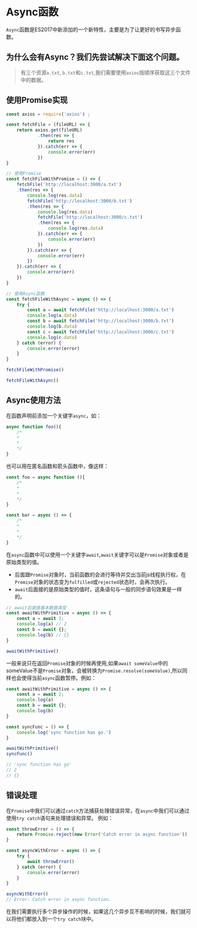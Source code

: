 # Async函数
`Async`函数是ES2017中新添加的一个新特性，主要是为了让更好的书写异步函数。
## 为什么会有Async？我们先尝试解决下面这个问题。
> 有三个资源`a.txt`, `b.txt`和`c.txt`,我们需要使用`axios`按顺序获取这三个文件中的数据。
## 使用Promise实现
``` javascript
const axios = require('axios') ;

const fetchFile = (fileURL) => {
    return axios.get(fileURL)
            .then(res => {
                return res
            }).catch(err => {
                console.error(err)
            })
}

// 使用Promise
const fetchFileWithPromise = () => {
    fetchFile('http://localhost:3000/a.txt')
    .then(res => {
        console.log(res.data)
        fetchFile('http://localhost:3000/b.txt')
        .then(res => {
            console.log(res.data)
            fetchFile('http://localhost:3000/c.txt')
            .then(res => {
                console.log(res.data)
            }).catch(err => {
                console.error(err)
            })
        }).catch(err => {
            console.error(err)
        })
    }).catch(err => {
        console.error(err)
    })
}

// 使用Async函数
const fetchFileWithAsync = async () => {
    try {
        const a = await fetchFile('http://localhost:3000/a.txt')
        console.log(a.data)
        const b = await fetchFile('http://localhost:3000/b.txt')
        console.log(b.data)
        const c = await fetchFile('http://localhost:3000/c.txt')
        console.log(c.data)
    } catch (error) {
        console.error(error)
    }
}

fetchFileWithPromise()

fetchFileWithAsync()

```
## Async使用方法
在函数声明前添加一个关键字`async`，如：
``` javascript
async function foo(){
    /*
    *
    * 
    */
}
```
也可以用在匿名函数和箭头函数中，像这样：
```js
const foo = async function (){
    /*
    *
    * 
    */
}

const bar = async () => {
    /*
    *
    * 
    */
}
```
在`async`函数中可以使用一个关键字`await`,`await`关键字可以是`Promise`对象或者是原始类型的值。
- 后面跟`Promise`对象时，当前函数的会进行等待并交出当前js线程执行权，在`Promise`对象的状态变为`fulfilled`或`rejected`状态时，会再次执行。
- `await`后面接的是原始类型的值时，这条语句与一般的同步语句效果是一样的。
``` js
// await后面接基本数据类型
const awaitWithPrimitive = async () => {
    const a = await 2;
    console.log(a) // 2
    const b = await {};
    console.log(b) // {}
}

awaitWithPrimitive()
```
一般来说只在返回`Promise`对象的时候再使用,如果`await someValue`中的someValue不是`Promise`对象，会被转换为`Promise.resolve(someValue)`,所以同样也会使得当前`async`函数暂停。例如：
``` js
const awaitWithPrimitive = async () => {
    const a = await 2;
    console.log(a)
    const b = await {};
    console.log(b)
}

const syncFunc = () => {
    console.log('sync function has go.')
}

awaitWithPrimitive()
syncFunc()

// 'sync function has go' 
// 2
// {}
```
## 错误处理
在`Promise`中我们可以通过`catch`方法捕获处理错误异常，在`async`中我们可以通过使用`try catch`语句来处理错误和异常。
例如：
``` js
const throwError = () => {
    return Promise.reject(new Error('Catch error in async function'))
}

const asyncWithError = async () => {
    try {
        await throwError()
    } catch (error) {
        console.error(error)
    }
}

asyncWithError()
// Error: Catch error in async function.
```
在我们需要执行多个异步操作的时候，如果这几个异步互不影响的时候，我们就可以将他们都放入到一个`try catch`块中。
